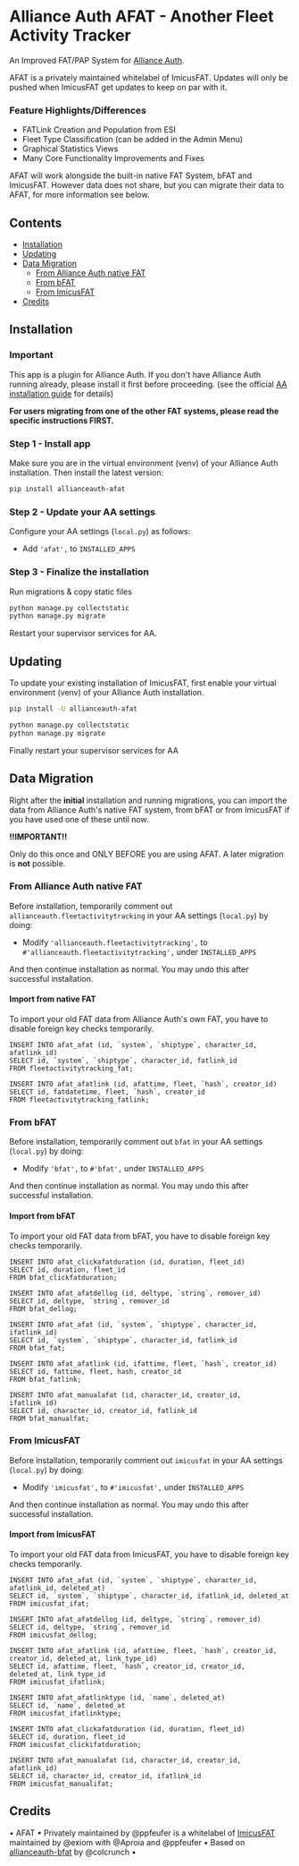 # Alliance Auth AFAT - Another Fleet Activity Tracker

An Improved FAT/PAP System for [Alliance Auth](https://gitlab.com/allianceauth/allianceauth). 

AFAT is a privately maintained whitelabel of ImicusFAT. Updates will only be pushed when ImicusFAT get updates to keep on par with it.

### Feature Highlights/Differences
- FATLink Creation and Population from ESI
- Fleet Type Classification (can be added in the Admin Menu)
- Graphical Statistics Views
- Many Core Functionality Improvements and Fixes

AFAT will work alongside the built-in native FAT System, bFAT and ImicusFAT. However data does not share, but you can migrate their data to AFAT, for more information see below.

## Contents

- [Installation](#installation)
- [Updating](#updating)
- [Data Migration](#data-migration)
    - [From Alliance Auth native FAT](#from-alliance-auth-native-fat)
    - [From bFAT](#from-bfat)
    - [From ImicusFAT](#from-imicusfat)
- [Credits](#credits)

## Installation

### Important
This app is a plugin for Alliance Auth. If you don't have Alliance Auth running already, please install it first before proceeding. (see the official [AA installation guide](https://allianceauth.readthedocs.io/en/latest/installation/allianceauth.html) for details)

**For users migrating from one of the other FAT systems, please read the specific instructions FIRST.**

### Step 1 - Install app

Make sure you are in the virtual environment (venv) of your Alliance Auth installation. Then install the latest version:

```bash
pip install allianceauth-afat
```

### Step 2 - Update your AA settings

Configure your AA settings (`local.py`) as follows:

- Add `'afat',` to `INSTALLED_APPS`

### Step 3 - Finalize the installation

Run migrations & copy static files

```bash
python manage.py collectstatic
python manage.py migrate
```

Restart your supervisor services for AA.

## Updating

To update your existing installation of ImicusFAT, first enable your virtual environment (venv) of your Alliance Auth installation.

```bash
pip install -U allianceauth-afat

python manage.py collectstatic
python manage.py migrate
```

Finally restart your supervisor services for AA

## Data Migration

Right after the **initial** installation and running migrations, you can import the data from Alliance Auth's native FAT system, from bFAT or from ImicusFAT if you have used one of these until now.

**!!IMPORTANT!!**

Only do this once and ONLY BEFORE you are using AFAT. A later migration is **not** possible.

### From Alliance Auth native FAT

Before installation, temporarily comment out `allianceauth.fleetactivitytracking` in your AA settings (`local.py`) by doing:

- Modify `'allianceauth.fleetactivitytracking',` to `#'allianceauth.fleetactivitytracking',` under `INSTALLED_APPS`

And then continue installation as normal. You may undo this after successful installation.

#### Import from native FAT

To import your old FAT data from Alliance Auth's own FAT, you have to disable foreign key checks temporarily.


```
INSERT INTO afat_afat (id, `system`, `shiptype`, character_id, afatlink_id) 
SELECT id, `system`, `shiptype`, character_id, fatlink_id 
FROM fleetactivitytracking_fat;

INSERT INTO afat_afatlink (id, afattime, fleet, `hash`, creator_id) 
SELECT id, fatdatetime, fleet, `hash`, creator_id 
FROM fleetactivitytracking_fatlink;
```

### From bFAT

Before installation, temporarily comment out `bfat` in your AA settings (`local.py`) by doing:

- Modify `'bfat',` to `#'bfat',` under `INSTALLED_APPS`

And then continue installation as normal. You may undo this after successful installation.

#### Import from bFAT

To import your old FAT data from bFAT, you have to disable foreign key checks temporarily.

```
INSERT INTO afat_clickafatduration (id, duration, fleet_id)
SELECT id, duration, fleet_id
FROM bfat_clickfatduration;

INSERT INTO afat_afatdellog (id, deltype, `string`, remover_id)
SELECT id, deltype, `string`, remover_id
FROM bfat_dellog;

INSERT INTO afat_afat (id, `system`, `shiptype`, character_id, ifatlink_id)
SELECT id, `system`, `shiptype`, character_id, fatlink_id
FROM bfat_fat;

INSERT INTO afat_afatlink (id, ifattime, fleet, `hash`, creator_id)
SELECT id, fattime, fleet, hash, creator_id 
FROM bfat_fatlink;

INSERT INTO afat_manualafat (id, character_id, creator_id, ifatlink_id)
SELECT id, character_id, creator_id, fatlink_id
FROM bfat_manualfat;
```

### From ImicusFAT

Before installation, temporarily comment out `imicusfat` in your AA settings (`local.py`) by doing:

- Modify `'imicusfat',` to `#'imicusfat',` under `INSTALLED_APPS`

And then continue installation as normal. You may undo this after successful installation.

#### Import from ImicusFAT

To import your old FAT data from ImicusFAT, you have to disable foreign key checks temporarily.

```
INSERT INTO afat_afat (id, `system`, `shiptype`, character_id, afatlink_id, deleted_at)
SELECT id, `system`, `shiptype`, character_id, ifatlink_id, deleted_at
FROM imicusfat_ifat;

INSERT INTO afat_afatdellog (id, deltype, `string`, remover_id)
SELECT id, deltype, `string`, remover_id
FROM imicusfat_dellog;

INSERT INTO afat_afatlink (id, afattime, fleet, `hash`, creator_id, creator_id, deleted_at, link_type_id)
SELECT id, afattime, fleet, `hash`, creator_id, creator_id, deleted_at, link_type_id
FROM imicusfat_ifatlink;

INSERT INTO afat_afatlinktype (id, `name`, deleted_at)
SELECT id, `name`, deleted_at
FROM imicusfat_ifatlinktype;

INSERT INTO afat_clickafatduration (id, duration, fleet_id)
SELECT id, duration, fleet_id
FROM imicusfat_clickifatduration;

INSERT INTO afat_manualafat (id, character_id, creator_id, afatlink_id)
SELECT id, character_id, creator_id, ifatlink_id
FROM imicusfat_manualifat;
```

## Credits
• AFAT • Privately maintained by @ppfeufer is a whitelabel of [ImicusFAT](https://gitlab.com/evictus.iou/allianceauth-imicusfat) maintained by @exiom with @Aproia and @ppfeufer • Based on [allianceauth-bfat](https://gitlab.com/colcrunch/allianceauth-bfat) by @colcrunch •
